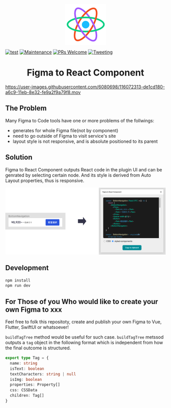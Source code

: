 <p align="center"><img src="publish/icon.png" align="center" alt="Figma to React logo" width="128" height="128"></p>

[![test](https://github.com/kazuyaseki/figma-to-react/actions/workflows/ci.yml/badge.svg)](https://github.com/kazuyaseki/figma-to-react/actions/workflows/ci.yml)
[![Maintenance](https://img.shields.io/badge/Maintained%3F-yes-green.svg)](https://github.com/kazuyaseki/figma-to-react/graphs/commit-activity)
[![PRs Welcome](https://img.shields.io/badge/PRs-welcome-brightgreen.svg?style=flat-square)](https://github.com/kazuyaseki/figma-to-react/pulls)
[![Tweeting](https://img.shields.io/twitter/url/http/shields.io.svg?style=social)](https://twitter.com/intent/tweet?text=Figma%20to%20React%20is%20awesome%20https://github.com/kazuyaseki/figma-to-react/)

<h1 align="center">Figma to React Component</h1>

https://user-images.githubusercontent.com/6080698/116072313-de1cd180-a6c9-11eb-8e32-fe9a2f9a79f8.mov

## The Problem

Many Figma to Code tools have one or more problems of the follwings:

- generates for whole Figma file(not by component)
- need to go outside of Figma to visit service's site
- layout style is not responsive, and is absolute positioned to its parent

## Solution

Figma to React Component outputs React code in the plugin UI and can be genrated by selecting certain node.
And its style is derived from Auto Layout properties, thus is responsive.

<img src="publish/readme_demo.png" align="center" alt="How the plugin works" />

## Development

```sh
npm install
npm run dev
```

## For Those of you Who would like to create your own Figma to xxx

Feel free to folk this repositoty, create and publish your own Figma to Vue, Flutter, SwiftUI or whatsoever!

`buildTagTree` method would be useful for such case.
`buildTagTree` metssod outputs a `tag` object in the following format which is independent from how the final outcome is structured.

```ts
export type Tag = {
  name: string
  isText: boolean
  textCharacters: string | null
  isImg: boolean
  properties: Property[]
  css: CSSData
  children: Tag[]
}
```
